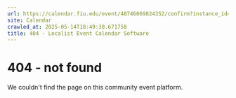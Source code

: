 ```yaml
---
url: https://calendar.fiu.edu/event/48746069824352/confirm?instance_id=48746069830500&return=https%3A%2F%2Fcalendar.fiu.edu%2Fcalendar%3Fevent_types%255B%255D%3D121719
site: Calendar
crawled_at: 2025-05-14T18:49:38.671758
title: 404 - Localist Event Calendar Software
---
```


# 404 - not found
We couldn't find the page on this community event platform.
